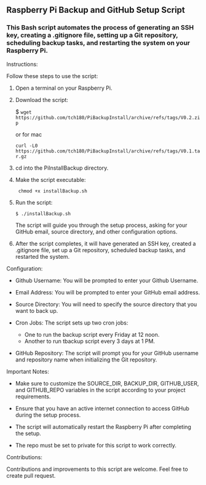 ## Raspberry Pi Backup and GitHub Setup Script

### This Bash script automates the process of generating an SSH key, creating a .gitignore file, setting up a Git repository, scheduling backup tasks, and restarting the system on your Raspberry Pi.

Instructions:

Follow these steps to use the script:

1. Open a terminal on your Raspberry Pi.

2. Download the script:

   $ ```wget https://github.com/tch180/PiBackupInstall/archive/refs/tags/V0.2.zip```

   or for mac 
   
   ```curl -L0 https://github.com/tch180/PiBackupInstall/archive/refs/tags/V0.1.tar.gz ```
4. cd into the PiInstallBackup directory. 
5. Make the script executable:

     ``` chmod +x installBackup.sh``` 

6. Run the script:

    ```$ ./installBackup.sh``` 

   The script will guide you through the setup process, asking for your GitHub email, source directory, and other configuration options.

7. After the script completes, it will have generated an SSH key, created a .gitignore file, set up a Git repository, scheduled backup tasks, and restarted the system.

Configuration:

- Github Username: You will be prompted to enter your Github Username.  

- Email Address: You will be prompted to enter your GitHub email address.

- Source Directory: You will need to specify the source directory that you want to back up.

- Cron Jobs: The script sets up two cron jobs:
  - One to run the backup script every Friday at 12 noon.
  - Another to run tbackup script every  3 days at 1 PM.

- GitHub Repository: The script will prompt you for your GitHub username and repository name when initializing the Git repository.

Important Notes:

- Make sure to customize the SOURCE_DIR, BACKUP_DIR, GITHUB_USER, and GITHUB_REPO variables in the script according to your project requirements.

- Ensure that you have an active internet connection to access GitHub during the setup process.

- The script will automatically restart the Raspberry Pi after completing the setup.

- The repo must be set to private for this script to work correctly.

Contributions:

Contributions and improvements to this script are welcome. Feel free to create pull request. 
